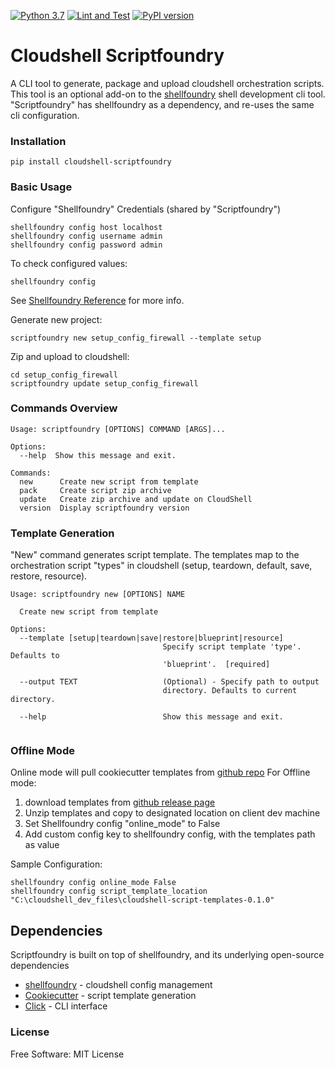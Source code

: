 [![Python 3.7](https://img.shields.io/badge/python-3.7-blue.svg)](https://www.python.org/downloads/release/python/)
[![Lint and Test](https://github.com/QualiSystemsLab/cloudshell-scriptfoundry/actions/workflows/lint-test.yml/badge.svg)](https://github.com/QualiSystemsLab/cloudshell-scriptfoundry/actions/workflows/lint-test.yml)
[![PyPI version](https://badge.fury.io/py/cloudshell-scriptfoundry.svg)](https://badge.fury.io/py/cloudshell-scriptfoundry)

# Cloudshell Scriptfoundry

A CLI tool to generate, package and upload cloudshell orchestration scripts.
This tool is an optional add-on to the [shellfoundry](https://github.com/QualiSystems/shellfoundry) shell development
cli tool.
"Scriptfoundry" has shellfoundry as a dependency, and re-uses the same cli configuration.

### Installation

```
pip install cloudshell-scriptfoundry
```

### Basic Usage

Configure "Shellfoundry" Credentials (shared by "Scriptfoundry")

```commandline
shellfoundry config host localhost
shellfoundry config username admin
shellfoundry config password admin
```

To check configured values:

```commandline
shellfoundry config
```

See [Shellfoundry Reference](https://help.quali.com/Online%20Help/0.0/Portal/Content/DevGuide/Reference/Shellfoundry.htm?tocpath=The%20CloudShell%20DevGuide%7CReference%7C_____2)
for more info.

Generate new project:

```commandline
scriptfoundry new setup_config_firewall --template setup
```

Zip and upload to cloudshell:

```commandline
cd setup_config_firewall
scriptfoundry update setup_config_firewall
```

### Commands Overview

```commandline
Usage: scriptfoundry [OPTIONS] COMMAND [ARGS]...

Options:
  --help  Show this message and exit.

Commands:
  new      Create new script from template
  pack     Create script zip archive
  update   Create zip archive and update on CloudShell
  version  Display scriptfoundry version
```

### Template Generation

"New" command generates script template. 
The templates map to the orchestration script "types" in cloudshell (setup, teardown, default, save, restore, resource).

```commandline
Usage: scriptfoundry new [OPTIONS] NAME

  Create new script from template

Options:
  --template [setup|teardown|save|restore|blueprint|resource]
                                  Specify script template 'type'. Defaults to
                                  'blueprint'.  [required]

  --output TEXT                   (Optional) - Specify path to output
                                  directory. Defaults to current directory.

  --help                          Show this message and exit.


```

### Offline Mode

Online mode will pull cookiecutter templates
from [github repo](https://github.com/QualiSystemsLab/cloudshell-script-templates)
For Offline mode:

1. download templates
   from [github release page](https://github.com/QualiSystemsLab/cloudshell-script-templates/releases)
2. Unzip templates and copy to designated location on client dev machine
3. Set Shellfoundry config "online_mode" to False
4. Add custom config key to shellfoundry config, with the templates path as value

Sample Configuration:

```commandline
shellfoundry config online_mode False
shellfoundry config script_template_location "C:\cloudshell_dev_files\cloudshell-script-templates-0.1.0"
```

## Dependencies

Scriptfoundry is built on top of shellfoundry, and its underlying open-source dependencies

- [shellfoundry](https://github.com/QualiSystems/shellfoundry) - cloudshell config management
- [Cookiecutter](https://github.com/cookiecutter/cookiecutter) - script template generation
- [Click](https://click.palletsprojects.com/en/5.x/) - CLI interface

### License

Free Software: MIT License